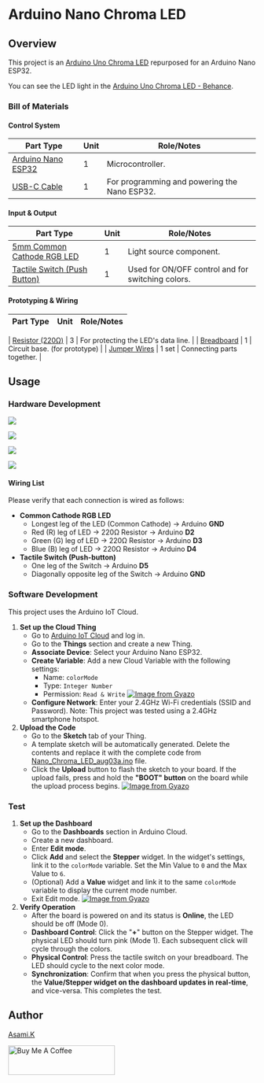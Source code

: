 # Arduino Nano Chroma LED

## Overview

This project is an [Arduino Uno Chroma LED](https://github.com/asamiile/diy-electronics/tree/main/Arduino_Uno_Chroma_LED) repurposed for an Arduino Nano ESP32.

You can see the LED light in the [Arduino Uno Chroma LED - Behance](https://www.behance.net/gallery/229627251/Arduino-Uno-Chroma-LED).


### Bill of Materials

#### Control System

| Part Type                                     | Unit | Role/Notes                                   |
| --------------------------------------------- | ---- | -------------------------------------------- |
| [Arduino Nano ESP32](https://amzn.to/452q2dH) | 1    | Microcontroller.                             |
| [USB-C Cable](https://amzn.to/4lU4bdZ)        | 1    | For programming and powering the Nano ESP32. |


#### Input & Output

| Part Type                                               | Unit | Role/Notes                                        |
| ------------------------------------------------------- | ---- | ------------------------------------------------- |
| [5mm Common Cathode RGB LED](https://amzn.to/4lmJuaE)   | 1    | Light source component.                           |
| [Tactile Switch (Push Button)](https://amzn.to/3T0gNUF) | 1    | Used for ON/OFF control and for switching colors. |


#### Prototyping & Wiring

| Part Type                                               | Unit  | Role/Notes                                        |
| ------------------------------------------------------- | ----- | ------------------------------------------------- |

| [Resistor (220Ω)](https://amzn.to/4kMejW2) | 3     | For protecting the LED's data line. |
| [Breadboard](https://amzn.to/40bMzlk)      | 1     | Circuit base. (for prototype)       |
| [Jumper Wires](https://amzn.to/45voWYC)    | 1 set | Connecting parts together.          |


## Usage

### Hardware Development

![](https://lightroom.adobe.com/v2c/catalogs/ed2e01a539b04942967b87bf621ffa54/assets/b8db24c849a64bb18d8dd6fd5660a455/revisions/c071297ff20249fc9b3ba093a697bede/renditions/5b248209ceab8b479a5bee75af28089c)

![](https://lightroom.adobe.com/v2c/catalogs/ed2e01a539b04942967b87bf621ffa54/assets/bca19d1e416744b98cee6658e6d6800a/revisions/548504f3b69b0c2330a2fb2fab47af73/renditions/e4896d7690edf4af243964254276df1e)

![](https://lightroom.adobe.com/v2c/catalogs/ed2e01a539b04942967b87bf621ffa54/assets/bb6fd70ff4054056b0f6f719df701b3e/revisions/8801239ee9d04482a4760a18e419a3b3/renditions/b28d76ebb304b27770fa8d02a13d0b9d)

![](https://lightroom.adobe.com/v2c/catalogs/ed2e01a539b04942967b87bf621ffa54/assets/e9131d3305154917a7ae84aa82cad378/revisions/4c1754ba6b8542449073e73987967987/renditions/3f735415ab7ce87328a2d3573b487371)


#### Wiring List

Please verify that each connection is wired as follows:

- **Common Cathode RGB LED**
  - Longest leg of the LED (Common Cathode) → Arduino **GND**
  - Red (R) leg of LED → 220Ω Resistor → Arduino **D2**
  - Green (G) leg of LED → 220Ω Resistor → Arduino **D3**
  - Blue (B) leg of LED → 220Ω Resistor → Arduino **D4**
- **Tactile Switch (Push-button)**
  - One leg of the Switch → Arduino **D5**
  - Diagonally opposite leg of the Switch → Arduino **GND**


### Software Development

This project uses the Arduino IoT Cloud.

1. **Set up the Cloud Thing**
   - Go to [Arduino IoT Cloud](https://cloud.arduino.cc/) and log in.
   - Go to the **Things** section and create a new Thing.
   - **Associate Device**: Select your Arduino Nano ESP32.
   - **Create Variable**: Add a new Cloud Variable with the following settings:
     - Name: `colorMode`
     - Type: `Integer Number`
     - Permission: `Read & Write`
    [![Image from Gyazo](https://i.gyazo.com/1ab5feb8a2e3802c23280b4c67604f26.png)](https://gyazo.com/1ab5feb8a2e3802c23280b4c67604f26)
   - **Configure Network**: Enter your 2.4GHz Wi-Fi credentials (SSID and Password). 
      Note: This project was tested using a 2.4GHz smartphone hotspot.
2. **Upload the Code**
   - Go to the **Sketch** tab of your Thing.
   - A template sketch will be automatically generated. Delete the contents and replace it with the complete code from [Nano_Chroma_LED_aug03a.ino](https://github.com/asamiile/diy-electronics/tree/main/Arduino_Nano_Chroma_LED/sketch/Nano_Chroma_LED_aug03a/Nano_Chroma_LED_aug03a.ino) file.
   - Click the **Upload** button to flash the sketch to your board. If the upload fails, press and hold the **"BOOT" button** on the board while the upload process begins.
    [![Image from Gyazo](https://i.gyazo.com/5e2e5a0bee07afac0b680496551c4410.png)](https://gyazo.com/5e2e5a0bee07afac0b680496551c4410)

### Test

1. **Set up the Dashboard** 
   - Go to the **Dashboards** section in Arduino Cloud.
   - Create a new dashboard.
   - Enter **Edit mode**.
   - Click **Add** and select the **Stepper** widget. In the widget's settings, link it to the `colorMode` variable. Set the Min Value to `0` and the Max Value to `6`.
   - (Optional) Add a **Value** widget and link it to the same `colorMode` variable to display the current mode number.
   - Exit Edit mode.
    [![Image from Gyazo](https://i.gyazo.com/94192f1e5d906190a007f4fb6ecdc9c7.png)](https://gyazo.com/94192f1e5d906190a007f4fb6ecdc9c7)
2. **Verify Operation** 
   - After the board is powered on and its status is **Online**, the LED should be off (Mode 0).
   - **Dashboard Control**: Click the "**+**" button on the Stepper widget. The physical LED should turn pink (Mode 1). Each subsequent click will cycle through the colors.
   - **Physical Control**: Press the tactile switch on your breadboard. The LED should cycle to the next color mode.
   - **Synchronization**: Confirm that when you press the physical button, the **Value/Stepper widget on the dashboard updates in real-time**, and vice-versa. This completes the test.


## Author

[Asami.K](https://asami.tokyo/)

<a href="https://www.buymeacoffee.com/asamiile" target="_blank"><img src="https://cdn.buymeacoffee.com/buttons/v2/default-yellow.png" alt="Buy Me A Coffee" style="height: 60px !important;width: 217px !important;" ></a>
